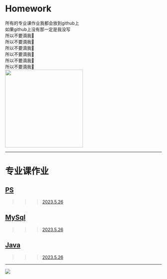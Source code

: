 # Homework
所有的专业课作业我都会放到github上    
如果github上没有那一定是我没写  
所以不要滴我🙏  
所以不要滴我🙏  
所以不要滴我🙏  
所以不要滴我🙏  
所以不要滴我🙏  
所以不要滴我🙏  
<span><img src='https://i.imgtg.com/2023/05/26/Oau9CD.png' height='250px' weight='250px'></span>
****
# 专业课作业
## [PS](https://github.com/lizhiLX/Homework/tree/main/PS)
>>>[2023.5.26](PS/2023.5.26)
## [MySql](https://github.com/lizhiLX/Homework/tree/main/MySql)
>>>[2023.5.26](MySql/2023.5.26)
## [Java](https://github.com/lizhiLX/Homework/tree/main/Java)
>>>[2023.5.26](Java/2023.5.26/2023.5.26.md)
****
  <span><img src='https://i.imgtg.com/2023/05/26/Oau2nF.png'></span>
